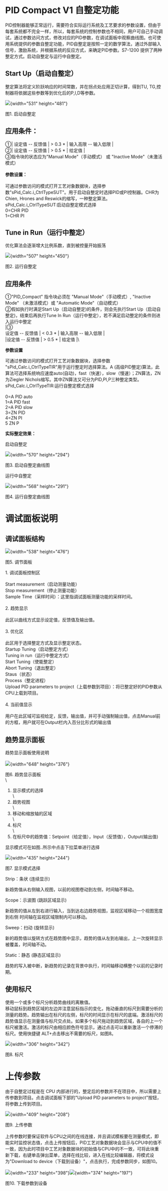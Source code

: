 # PID Compact V1 自整定功能

PID控制器能够正常运行，需要符合实际运行系统及工艺要求的参数设置，但由于每套系统都不完全一样，所以，每套系统的控制参数也不相同，用户可自己手动调试，通过参数访问方式，修改对应的PID参数，在调试面板中观察曲线图。也可使用系统提供的参数自整定功能，PID自整定是按照一定的数学算法，通过外部输入信号，激励系统，并根据系统的反应方式，来确定PID参数。S7-1200
提供了两种整定方式。启动自整定与运行中自整定。

## Start Up（启动自整定）

整定算法将定义阶跃响应的时间常数，并在拐点处应用正切计算，得到TU,
TG,控制器将依据这些参数等到优化后的P,I,D等参数。

![](images/03-1.jpg){width="531" height="481"}

图1. 启动自整定

## **应用条件：**

①\| 设定值 -- 反馈值 \| \> 0.3 \* \| 输入高限 -- 输入低限 \|\
②\| 设定值 -- 反馈值 \| \> 0.5 \* \| 给定值 \|\
③指令块的状态应为"Manual Mode"（手动模式） 或 "Inactive
Mode"（未激活模式）\
\
**参数设置：**\
\
可通过参数访问的模式打开工艺对象数据块，选择参数"sPid_Calc.i_CtrlTypeSUT"。用于启动自整定时选择PID或PI控制器。CHR为Chien,
Hrones and Reswick的缩写，一种整定算法。\
sPid_Calc.i_CtrlTypeSUT:启动自整定模式选择\
0=CHR PID\
1=CHR PI

## Tune in Run（运行中整定）

优化算法会逐渐增大比例系数，直到被控量开始振荡

![](images/03-2.jpg){width="507" height="450"}

图2. 运行自整定

## **应用条件**

①"PID_Compact" 指令块必须在 "Manual Mode"（手动模式）, "Inactive Mode"
（未激活模式）或 "Automatic Mode"（自动模式）\
②假如执行时满足Start Up（启动自整定)的条件，则会先执行Start
Up（启动自整定)，结束后再执行Tune In
Run（运行中整定），若不满足启动整定的条件则进入运行中整定\
\|③\
设定值 -- 反馈值 \| \< 0.3 \* \| 输入高限 -- 输入低限 \|\
\|设定值 -- 反馈值 \| \> 0.5 \* \| 给定值 \|\

**参数设置**

可通过参数访问的模式打开工艺对象数据块，选择参数
"sPid_Calc.i_CtrlTypeTIR"用于运行整定时选择算法。A
(高级PID整定)算法，此算法可选择系统响应速度auto(自动)，fast（快速），slow（慢速）；ZN算法，ZN为Ziegler
Nichols缩写。其中ZN算法又可分为PID,PI,P三种整定类型。\
sPid_Calc.i_CtrlTypeTIR:运行自整定模式选择\
\
0=A PID auto\
1=A PID fast\
2=A PID slow\
3=ZN PID\
4=ZN PI\
5 ZN P

**实际整定效果：**

启动自整定

![](images/03-3.jpg){width="570" height="294"}

图3. 启动自整定曲线图

运行中自整定

![](images/03-4.jpg){width="568" height="291"}

图4. 运行自整定曲线图

# 调试面板说明

## 调试面板结构

![](images/03-5.gif){width="538" height="476"} 

图5. 调节面板

1\. 调试面板控制区\
\
Start measurement（启动测量功能）\
Stop measurement（停止测量功能）\
Sample Time（采样时间）：这里指调试面板测量功能的采样时间。\
\
2. 趋势显示\
\
此区以曲线方式显示设定值，反馈值及输出值。\
\
3. 优化区\
\
此区用于选择整定方式及显示整定状态。\
Startup Tuning（启动整定方式）\
Tuning in run（运行中整定方式）\
Start Tuning（使能整定）\
Abort Tuning（退出整定）\
Staus（状态）\
Process（整定进程）\
Upload PID parameters to
project（上载参数到项目）：将已整定好的PID参数从CPU上载到项目。\
\
4. 当前值显示\
\
用户在此区域可监视给定，反馈，输出值，并可手动强制输出值，点击Manual前的方框，用户就可在Output栏内入百分比形式的输出值

## 趋势显示面板

趋势显示面板使用说明\
\
![](images/03-6.jpg){width="648" height="376"}

图6. 趋势显示面板\
\
1. 显示模式的选择\
\
2. 趋势视图\
\
3. 移动和缩放轴的区域\
\
4. 标尺\
\
5. 在标尺中的趋势值：Setpoint（给定值），Input（反馈值），Output(输出值)

显示模式可在如图..所示中点击下拉菜单进行选择

![](images/03-7.jpg){width="435" height="244"}

图7. 显示模式选择

Strip：条状 (连续显示)

新趋势值从右侧输入视图，以前的视图卷动到左侧，时间轴不移动。

Scope：示波图 (跳跃区域显示)

新趋势的值从左到右进行输入，当到达右边趋势视图，监视区域移动一个视图宽度到右侧
时间轴在监视区域限制内可以移动。

Sweep：扫动 (旋转显示)

新的趋势值以旋转方式在趋势图中显示，趋势的值从左到右输出，上一次旋转显示被覆盖，时间轴不动。

Static：静态 (静态区域显示)

趋势的写入被中断，新趋势的记录在背景中执行，时间轴移动横整个以前的记录时期。

## 使用标尺

使用一个或多个标尺分析趋势曲线的离散值。\
移动鼠标到趋势区域的左边并注意鼠标指示的变化，拖动垂直的标尺到需要分析的测量的趋势。趋势输出在标尺的左侧，标尺的时间显示在标尺的底端。激活标尺的趋势值显示在测量值与标尺交点处。如果多个标尺拖动到趋势区域，各自的上一个标尺被激活。激活的标尺由相应颜色符号显示，通过点击可以重新激活一个停滞的标尺。使用快捷键
ALT+点击移出不需要的标尺，如图8。

![](images/03-8.jpg){width="306" height="342"}

图8. 标尺

# 上传参数

由于自整定过程是在 CPU
内部进行的，整定后的参数并不在项目中，所以需要上传参数到项目。点击调试面板下部的"Upload
PID parameters to project"按钮，将参数上传到项目。

![](images/03-9.jpg){width="409" height="208"}

图9. 上传参数\
\
上传参数时要保证软件与CPU之间的在线连接，并且调试模板要在测量模式，即能实时监控状态值，点击上传按钮后，PID工艺对象数据块会显示与CPU中的值不一致，因为此时项目中工艺对象数据块的初始值与CPU中的不一致，可将此块重新下载，右键单击弹出菜单，选择在线比较，进入在线比较编辑器，将模式设为"Download
to device（下载到设备）"，点击执行，完成参数同步，如图10。\
\
![](images/03-10.jpg){width="233"
height="398"}![](images/03-11.jpg){width="374" height="197"}

图10. 下载参数到设备
